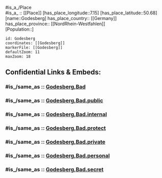 ﻿---
confidential: public
isDeleted: false
location:
- 50.68
- 7.15
mapmarker: city
mapzoom:
- 7
- 12
SpocWebEntityId: 30485
tags:
- geo/City
type: City
---

#is_a_/Place  
#is_a_ :: [[Place]] 
[has_place_longitude::7.15] 
[has_place_latitude::50.68] 
[name::Godesberg] 
has_place_country:: [[Germany]]  
has_place_province:: [[NordRhein-Westfahlen]]  
[Population::] 



```leaflet
id: Godesberg
coordinates: [[Godesberg]] 
markerFile: [[Godesberg]] 
defaultZoom: 11 
maxZoom: 18
```


## Confidential Links & Embeds: 

### #is_/same_as :: [Godesberg,Bad](/_Standards/Earth/Continent/Europe/Europe~Central/Germany/Germany~West/Nordrhein-Westfalen/counties~NW/Bonn/Godesberg,Bad.md) 

### #is_/same_as :: [Godesberg,Bad.public](/_public/Earth/Continent/Europe/Europe~Central/Germany/Germany~West/Nordrhein-Westfalen/counties~NW/Bonn/Godesberg,Bad.public.md) 

### #is_/same_as :: [Godesberg,Bad.internal](/_internal/Earth/Continent/Europe/Europe~Central/Germany/Germany~West/Nordrhein-Westfalen/counties~NW/Bonn/Godesberg,Bad.internal.md) 

### #is_/same_as :: [Godesberg,Bad.protect](/_protect/Earth/Continent/Europe/Europe~Central/Germany/Germany~West/Nordrhein-Westfalen/counties~NW/Bonn/Godesberg,Bad.protect.md) 

### #is_/same_as :: [Godesberg,Bad.private](/_private/Earth/Continent/Europe/Europe~Central/Germany/Germany~West/Nordrhein-Westfalen/counties~NW/Bonn/Godesberg,Bad.private.md) 

### #is_/same_as :: [Godesberg,Bad.personal](/_personal/Earth/Continent/Europe/Europe~Central/Germany/Germany~West/Nordrhein-Westfalen/counties~NW/Bonn/Godesberg,Bad.personal.md) 

### #is_/same_as :: [Godesberg,Bad.secret](/_secret/Earth/Continent/Europe/Europe~Central/Germany/Germany~West/Nordrhein-Westfalen/counties~NW/Bonn/Godesberg,Bad.secret.md)

